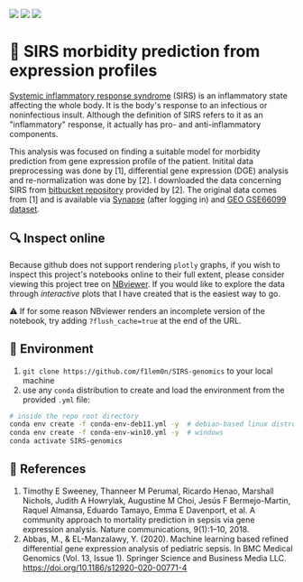 ![](https://img.shields.io/badge/language-python-yellow.svg)
![](https://img.shields.io/badge/license-MIT-000000.svg)
![](https://progress-bar.dev/95)

# 🧬 SIRS morbidity prediction from expression profiles

[Systemic inflammatory response syndrome](https://en.wikipedia.org/wiki/Systemic_inflammatory_response_syndrome)
(SIRS) is an inflammatory state affecting the whole body. It is the body's response to an infectious or noninfectious insult.
Although the definition of SIRS refers to it as an "inflammatory" response, it actually has pro- and anti-inflammatory components.

This analysis was focused on finding a suitable model for morbidity prediction from gene expression profile of the patient.
Initital data preprocessing was done by [1], differential gene expression (DGE) analysis and re-normalization was done by [2].
I downloaded the data concerning SIRS from [bitbucket repository](https://bitbucket.org/i2rlab/rdea/src/master/) provided by [2].
The original data comes from [1] and is available via [Synapse](https://www.synapse.org/) (after logging in) and
[GEO GSE66099 dataset](https://www.ncbi.nlm.nih.gov/geo/query/acc.cgi?acc=GSE66099).

## 🔍 Inspect online

Because github does not support rendering `plotly` graphs, if you wish to inspect this project's notebooks online to their full extent,
please consider viewing this project tree on [NBviewer](https://nbviewer.org/).
If you would like to explore the data through *interactive* plots that I have created that is the easiest way to go.

⚠️ If for some reason NBviewer renders an incomplete version of the notebook, try adding `?flush_cache=true` at the end of the URL.

## 🐍 Environment

1. `git clone https://github.com/f1lem0n/SIRS-genomics` to your local machine
2. use any `conda` distribution to create and load the environment from the provided `.yml` file:

```bash
# inside the repo root directory
conda env create -f conda-env-deb11.yml -y  # debian-based linux distros
conda env create -f conda-env-win10.yml -y  # windows
conda activate SIRS-genomics
```

## 📖 References

1. Timothy E Sweeney, Thanneer M Perumal, Ricardo Henao, Marshall Nichols, Judith A Howrylak, Augustine M Choi, Jesús F Bermejo-Martin, Raquel Almansa, Eduardo Tamayo, Emma E Davenport, et al. A community approach to mortality prediction in sepsis via gene expression analysis. Nature communications, 9(1):1–10, 2018.
2. Abbas, M., & EL-Manzalawy, Y. (2020). Machine learning based refined differential gene expression analysis of pediatric sepsis. In BMC Medical Genomics (Vol. 13, Issue 1). Springer Science and Business Media LLC. https://doi.org/10.1186/s12920-020-00771-4
